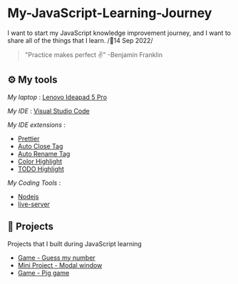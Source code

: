 # My-JavaScript-Learning-Journey

I want to start my JavaScript knowledge improvement journey, and I want to share all of the things that I learn. /📆14 Sep 2022/

> "Practice makes perfect ✌" -Benjamin Franklin

## ⚙ My tools

_My laptop_ : [Lenovo Ideapad 5 Pro](<https://www.lenovo.com/us/en/p/laptops/ideapad/ideapad-500/ideapad-5-pro-gen-7-(16-inch-amd)/len101i0049?orgRef=https%253A%252F%252Fwww.google.com%252F>)

_My IDE_ : [Visual Studio Code](https://code.visualstudio.com/)

_My IDE extensions_ :

- [Prettier]()
- [Auto Close Tag]()
- [Auto Rename Tag]()
- [Color Highlight]()
- [TODO Highlight]()

_My Coding Tools_ :

- [Nodejs]()
- [live-server]()

## 💼 Projects

Projects that I built during JavaScript learning

- [Game - Guess my number](https://github.com/MostafaFotouhi/Game---guess-my-number)
- [Mini Project - Modal window](https://github.com/MostafaFotouhi/Modal-window)
- [Game - Pig game](https://github.com/MostafaFotouhi/pig-game)
